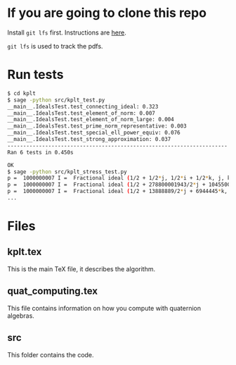 # If you are going to clone this repo
Install `git lfs` first.
Instructions are [here](https://github.com/git-lfs/git-lfs/wiki/Installation).

`git lfs` is used to track the pdfs.

# Run tests
```bash
$ cd kplt
$ sage -python src/kplt_test.py
__main__.IdealsTest.test_connecting_ideal: 0.323
__main__.IdealsTest.test_element_of_norm: 0.007
__main__.IdealsTest.test_element_of_norm_large: 0.004
__main__.IdealsTest.test_prime_norm_representative: 0.003
__main__.IdealsTest.test_special_ell_power_equiv: 0.076
__main__.IdealsTest.test_strong_approximation: 0.037
----------------------------------------------------------------------
Ran 6 tests in 0.450s

OK
$ sage -python src/kplt_stress_test.py
p =  1000000007 I =  Fractional ideal (1/2 + 1/2*j, 1/2*i + 1/2*k, j, k)
p =  1000000007 I =  Fractional ideal (1/2 + 278800001943/2*j + 104550000730*k, 1/2*i + 69700000491*j + 278800001943/2*k, 174250001221*j, 174250001221*k)
p =  1000000007 I =  Fractional ideal (1/2 + 13888889/2*j + 6944445*k, 1/2*i + 6944444*j + 13888889/2*k, 13888889*j, 13888889*k)
...
```

# Files

## kplt.tex
This is the main TeX file, it describes the algorithm.

## quat_computing.tex
This file contains information on how you compute with quaternion algebras.

## src
This folder contains the code.
